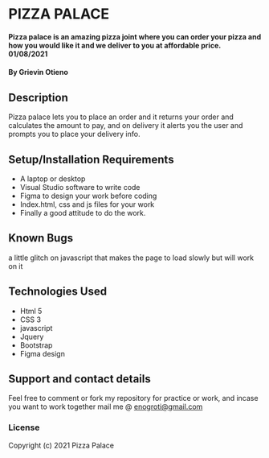 # PIZZA PALACE
#### Pizza palace is an amazing pizza joint where you can order your pizza and how you would like it and we deliver to you at affordable price. 01/08/2021
#### By Grievin Otieno
## Description
Pizza palace lets you to place an order and it returns your order and calculates the amount to pay, and on delivery it alerts you the user and prompts you to place your delivery info.
## Setup/Installation Requirements
*  A laptop or desktop
*  Visual Studio software to write code
* Figma to design your work before coding
* Index.html, css and js files for your work
* Finally a good attitude to do the work.

## Known Bugs
a little glitch on javascript that makes the page to load slowly but will work on it 
## Technologies Used
* Html 5
* CSS 3
* javascript
* Jquery
* Bootstrap
* Figma design
## Support and contact details
Feel free to comment or fork my repository for practice or work, and incase you want to work together mail me @ enogroti@gmail.com
### License

Copyright (c) 2021 Pizza Palace